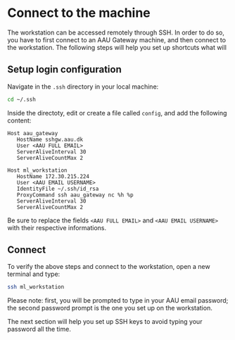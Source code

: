 # Connect to the machine
The workstation can be accessed remotely through SSH.
In order to do so, you have to first connect to an AAU Gateway machine, and then connect to the workstation. 
The following steps will help you set up shortcuts what will 

## Setup login configuration
Navigate in the `.ssh` directory in your local machine:
```sh
cd ~/.ssh
```

Inside the directoty, edit or create a file called `config`, and add the following content:
```ssh-config
Host aau_gateway
   HostName sshgw.aau.dk
   User <AAU FULL EMAIL>
   ServerAliveInterval 30
   ServerAliveCountMax 2

Host ml_workstation
   HostName 172.30.215.224
   User <AAU EMAIL USERNAME>
   IdentityFile ~/.ssh/id_rsa
   ProxyCommand ssh aau_gateway nc %h %p
   ServerAliveInterval 30
   ServerAliveCountMax 2
```
Be sure to replace the fields `<AAU FULL EMAIL>` and `<AAU EMAIL USERNAME>` with their respective informations.

## Connect
To verify the above steps and connect to the workstation, open a new terminal and type:
```sh
ssh ml_workstation
```

Please note: first, you will be prompted to type in your AAU email password; the second password prompt is the one you set up on the workstation. 

The next section will help you set up SSH keys to avoid typing your password all the time.
